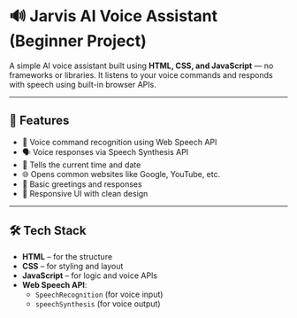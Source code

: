 # 🔊 Jarvis AI Voice Assistant (Beginner Project)

A simple AI voice assistant built using **HTML, CSS, and JavaScript** — no frameworks or libraries. It listens to your voice commands and responds with speech using built-in browser APIs.

---

## 🚀 Features

- 🎤 Voice command recognition using Web Speech API
- 🗣️ Voice responses via Speech Synthesis API
- 📅 Tells the current time and date
- 🌐 Opens common websites like Google, YouTube, etc.
- 💬 Basic greetings and responses
- 📱 Responsive UI with clean design

---

## 🛠️ Tech Stack

- **HTML** – for the structure
- **CSS** – for styling and layout
- **JavaScript** – for logic and voice APIs
- **Web Speech API**:
  - `SpeechRecognition` (for voice input)
  - `speechSynthesis` (for voice output)

